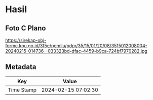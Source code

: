 # Hasil

## Foto C Plano

https://sirekap-obj-formc.kpu.go.id/3f5e/pemilu/pdpr/35/15/01/20/08/3515012008004-20240215-014736--033323bd-dfac-4459-b9ca-724bf7970282.jpg


## Metadata

| Key        | Value               |
| ---------- | ------------------- |
| Time Stamp | 2024-02-15 07:02:30 |



